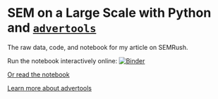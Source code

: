 
# SEM on a Large Scale with Python and [`advertools`](https://github.com/eliasdabbas/advertools)

The raw data, code, and notebook for my article on SEMRush. 

Run the notebook interactively online: 
[![Binder](https://mybinder.org/badge_logo.svg)](https://mybinder.org/v2/gh/eliasdabbas/sem_on_a_large_scale/master?urlpath=lab/tree/sem_on_a_large_scale.ipynb)

[Or read the notebook](https://github.com/eliasdabbas/sem_on_a_large_scale.ipynb/blob/master/sem_on_a_large_scale.ipynb.ipynb) 


[Learn more about advertools](https://github.com/eliasdabbas/advertools)




